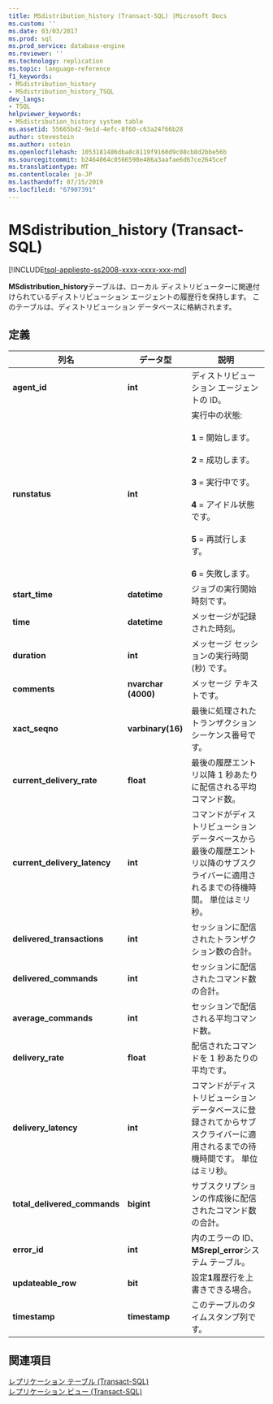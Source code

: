 ```yaml
---
title: MSdistribution_history (Transact-SQL) |Microsoft Docs
ms.custom: ''
ms.date: 03/03/2017
ms.prod: sql
ms.prod_service: database-engine
ms.reviewer: ''
ms.technology: replication
ms.topic: language-reference
f1_keywords:
- MSdistribution_history
- MSdistribution_history_TSQL
dev_langs:
- TSQL
helpviewer_keywords:
- MSdistribution_history system table
ms.assetid: 55665bd2-9e1d-4efc-8f60-c63a24f66b28
author: stevestein
ms.author: sstein
ms.openlocfilehash: 1053181486dba8c8119f9160d9c08cb8d2bbe56b
ms.sourcegitcommit: b2464064c0566590e486a3aafae6d67ce2645cef
ms.translationtype: MT
ms.contentlocale: ja-JP
ms.lasthandoff: 07/15/2019
ms.locfileid: "67907391"
---
```

# <a name="msdistributionhistory-transact-sql"></a>MSdistribution_history (Transact-SQL)
[!INCLUDE[tsql-appliesto-ss2008-xxxx-xxxx-xxx-md](../../includes/tsql-appliesto-ss2008-xxxx-xxxx-xxx-md.md)]

  **MSdistribution_history**テーブルは、ローカル ディストリビューターに関連付けられているディストリビューション エージェントの履歴行を保持します。 このテーブルは、ディストリビューション データベースに格納されます。  
  
## <a name="definition"></a>定義  
  
|列名|データ型|説明|  
|-----------------|---------------|-----------------|  
|**agent_id**|**int**|ディストリビューション エージェントの ID。|  
|**runstatus**|**int**|実行中の状態:<br /><br /> **1** = 開始します。<br /><br /> **2** = 成功します。<br /><br /> **3** = 実行中です。<br /><br /> **4** = アイドル状態です。<br /><br /> **5** = 再試行します。<br /><br /> **6** = 失敗します。|  
|**start_time**|**datetime**|ジョブの実行開始時刻です。|  
|**time**|**datetime**|メッセージが記録された時刻。|  
|**duration**|**int**|メッセージ セッションの実行時間 (秒) です。|  
|**comments**|**nvarchar (4000)**|メッセージ テキストです。|  
|**xact_seqno**|**varbinary(16)**|最後に処理されたトランザクション シーケンス番号です。|  
|**current_delivery_rate**|**float**|最後の履歴エントリ以降 1 秒あたりに配信される平均コマンド数。|  
|**current_delivery_latency**|**int**|コマンドがディストリビューション データベースから最後の履歴エントリ以降のサブスクライバーに適用されるまでの待機時間。 単位はミリ秒。|  
|**delivered_transactions**|**int**|セッションに配信されたトランザクション数の合計。|  
|**delivered_commands**|**int**|セッションに配信されたコマンド数の合計。|  
|**average_commands**|**int**|セッションで配信される平均コマンド数。|  
|**delivery_rate**|**float**|配信されたコマンドを 1 秒あたりの平均です。|  
|**delivery_latency**|**int**|コマンドがディストリビューション データベースに登録されてからサブスクライバーに適用されるまでの待機時間です。 単位はミリ秒。|  
|**total_delivered_commands**|**bigint**|サブスクリプションの作成後に配信されたコマンド数の合計。|  
|**error_id**|**int**|内のエラーの ID、 **MSrepl_error**システム テーブル。|  
|**updateable_row**|**bit**|設定**1**履歴行を上書きできる場合。|  
|**timestamp**|**timestamp**|このテーブルのタイムスタンプ列です。|  
  
## <a name="see-also"></a>関連項目  
 [レプリケーション テーブル &#40;Transact-SQL&#41;](../../relational-databases/system-tables/replication-tables-transact-sql.md)   
 [レプリケーション ビュー &#40;Transact-SQL&#41;](../../relational-databases/system-views/replication-views-transact-sql.md)  
  
  

